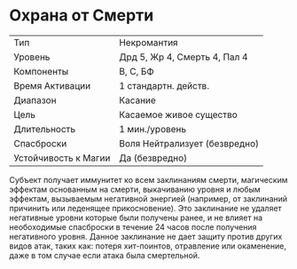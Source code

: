 # Охрана от Смерти

|                      |                               |
| -------------------- | ----------------------------- |
| Тип                  | Некромантия                   |
| Уровень              | Дрд 5, Жр 4, Смерть 4, Пал 4  |
| Компоненты           | В, С, БФ                      |
| Время Активации      | 1 стандартн. действ.          |
| Диапазон             | Касание                       |
| Цель                 | Касаемое живое существо       |
| Длительность         | 1 мин./уровень                |
| Спасброски           | Воля Нейтрализует (безвредно) |
| Устойчивость к Магии | Да (безвредно)                |

 Субъект получает иммунитет ко всем заклинаниям смерти, магическим эффектам основанным на смерти, выкачиванию уровня и любым эффектам, вызываемым негативной энергией (например, от заклинаний причинить или леденящее прикосновение). Это заклинание не удаляет негативные уровни которые были получены ранее, и не влияет на необоходимые спасброски в течение 24 часов после получения негативного уровня. Данное заклинание не дает защиту против других видов атак, таких как: потеря хит-поинтов, отравление или окаменение, даже в том случае если атака была смертельной.
